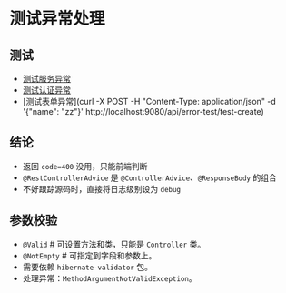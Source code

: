 # 测试异常处理

## 测试
- [测试服务异常](http://localhost:9080/api/error-test/find-one)
- [测试认证异常](http://localhost:9080/api/error-test/test-auth-error?userId=x)
- [测试表单异常](curl -X POST -H "Content-Type: application/json"  -d '{"name": "zz"}' http://localhost:9080/api/error-test/test-create)

## 结论
- 返回 `code=400` 没用，只能前端判断
- `@RestControllerAdvice` 是 `@ControllerAdvice`、`@ResponseBody` 的组合
- 不好跟踪源码时，直接将日志级别设为 `debug`

## 参数校验
- `@Valid` # 可设置方法和类，只能是 `Controller` 类。
- `@NotEmpty` # 可指定到字段和参数上。
- 需要依赖 `hibernate-validator` 包。
- 处理异常：`MethodArgumentNotValidException`。